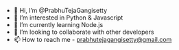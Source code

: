 - 👋 Hi, I’m @PrabhuTejaGangisetty
- 👀 I’m interested in Python & Javascript
- 🌱 I’m currently learning Node.js
- 💞️ I’m looking to collaborate with other developers
- 📫 How to reach me - prabhutejagangisetty@gmail.com
  

<!---
PrabhuTejaGangisetty/PrabhuTejaGangisetty is a ✨ special ✨ repository because its `README.md` (this file) appears on your GitHub profile.
You can click the Preview link to take a look at your changes.
--->
